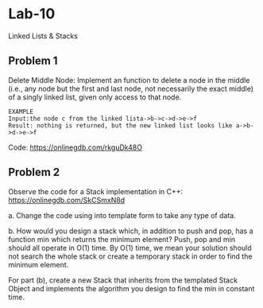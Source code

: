# Lab-10
Linked Lists & Stacks

## Problem 1
Delete Middle Node: Implement an function to delete a node in the middle (i.e., any node but
the first and last node, not necessarily the exact middle) of a singly linked list, given only access to
that node.

```
EXAMPLE
Input:the node c from the linked lista->b->c->d->e->f
Result: nothing is returned, but the new linked list looks like a->b->d->e->f
```

Code: https://onlinegdb.com/rkguDk48O


## Problem 2
Observe the code for a Stack implementation in C++:  https://onlinegdb.com/SkCSmxN8d

a. Change the code using into template form to take any type of data.

b. How would you design a stack which, in addition to push and pop, has a function min which returns the minimum element? Push, pop and min should all operate in O(1) time.  By O(1) time, we mean your solution should not search the whole stack or create a temporary stack in order to find the minimum element.

For part (b), create a new Stack that inherits from the templated Stack Object and implements the algorithm you design to find the min in constant time.



